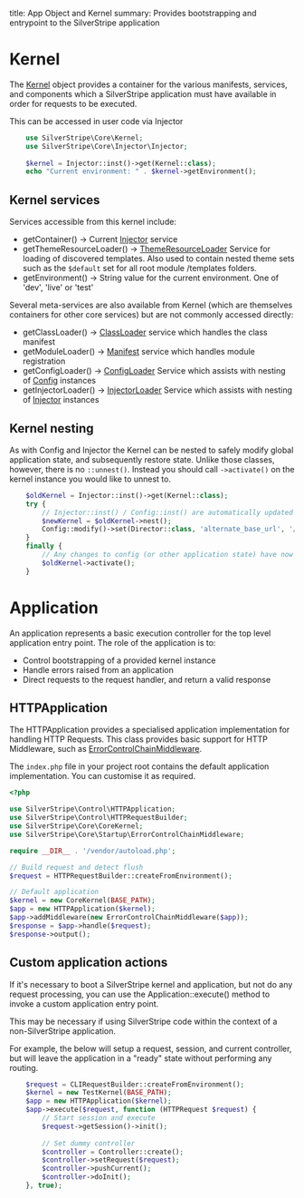 title: App Object and Kernel
summary: Provides bootstrapping and entrypoint to the SilverStripe application

# Kernel

The [Kernel](api:SilverStripe\Core\Kernel) object provides a container for the various manifests, services, and components
which a SilverStripe application must have available in order for requests to be executed.

This can be accessed in user code via Injector


```php
	use SilverStripe\Core\Kernel;
	use SilverStripe\Core\Injector\Injector;
	
    $kernel = Injector::inst()->get(Kernel::class);
    echo "Current environment: " . $kernel->getEnvironment();
```

## Kernel services

Services accessible from this kernel include:

  * getContainer() -> Current [Injector](api:SilverStripe\Core\Injector\Injector) service
  * getThemeResourceLoader() -> [ThemeResourceLoader](api:SilverStripe\View\ThemeResourceLoader) Service for loading of discovered templates.
    Also used to contain nested theme sets such as the `$default` set for all root module /templates folders.
  * getEnvironment() -> String value for the current environment. One of 'dev', 'live' or 'test'

Several meta-services are also available from Kernel (which are themselves containers for
other core services) but are not commonly accessed directly:

  * getClassLoader() -> [ClassLoader](api:SilverStripe\Core\Manifest\ClassLoader) service which handles the class manifest
  * getModuleLoader() -> [Manifest](api:SilverStripe\Core\Manifest) service which handles module registration
  * getConfigLoader() -> [ConfigLoader](api:SilverStripe\Core\Config\ConfigLoader) Service which assists with nesting of [Config](api:SilverStripe\Core\Config\Config) instances
  * getInjectorLoader() -> [InjectorLoader](api:SilverStripe\Core\Injector\InjectorLoader) Service which assists with nesting of [Injector](api:SilverStripe\Core\Injector\Injector) instances

## Kernel nesting

As with Config and Injector the Kernel can be nested to safely modify global application state,
and subsequently restore state. Unlike those classes, however, there is no `::unnest()`. Instead
you should call `->activate()` on the kernel instance you would like to unnest to.


```php
    $oldKernel = Injector::inst()->get(Kernel::class);
    try {
        // Injector::inst() / Config::inst() are automatically updated to the new kernel
        $newKernel = $oldKernel->nest();
        Config::modify()->set(Director::class, 'alternate_base_url', '/myurl');
    }
    finally {
        // Any changes to config (or other application state) have now been reverted
        $oldKernel->activate();
    }
```

# Application

An application represents a basic execution controller for the top level application entry point.
The role of the application is to:

 - Control bootstrapping of a provided kernel instance
 - Handle errors raised from an application
 - Direct requests to the request handler, and return a valid response

## HTTPApplication

The HTTPApplication provides a specialised application implementation for handling HTTP Requests.
This class provides basic support for HTTP Middleware, such as [ErrorControlChainMiddleware](api:SilverStripe\Core\Startup\ErrorControlChainMiddleware).

The `index.php` file in your project root contains the default application implementation.
You can customise it as required.


```php
<?php

use SilverStripe\Control\HTTPApplication;
use SilverStripe\Control\HTTPRequestBuilder;
use SilverStripe\Core\CoreKernel;
use SilverStripe\Core\Startup\ErrorControlChainMiddleware;

require __DIR__ . '/vendor/autoload.php';

// Build request and detect flush
$request = HTTPRequestBuilder::createFromEnvironment();

// Default application
$kernel = new CoreKernel(BASE_PATH);
$app = new HTTPApplication($kernel);
$app->addMiddleware(new ErrorControlChainMiddleware($app));
$response = $app->handle($request);
$response->output();
```

## Custom application actions

If it's necessary to boot a SilverStripe kernel and application, but not do any
request processing, you can use the Application::execute() method to invoke a custom
application entry point.

This may be necessary if using SilverStripe code within the context of a non-SilverStripe
application.

For example, the below will setup a request, session, and current controller,
but will leave the application in a "ready" state without performing any
routing.


```php
    $request = CLIRequestBuilder::createFromEnvironment();
    $kernel = new TestKernel(BASE_PATH);
    $app = new HTTPApplication($kernel);
    $app->execute($request, function (HTTPRequest $request) {
        // Start session and execute
        $request->getSession()->init();
        
        // Set dummy controller
        $controller = Controller::create();
        $controller->setRequest($request);
        $controller->pushCurrent();
        $controller->doInit();
    }, true);
```

 
